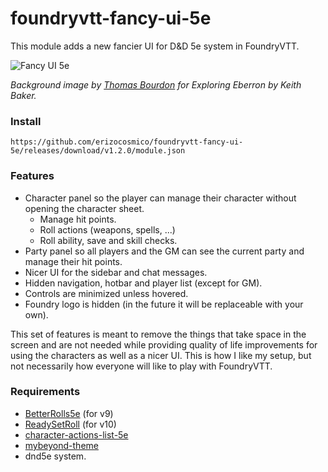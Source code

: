 # foundryvtt-fancy-ui-5e

This module adds a new fancier UI for D&D 5e system in FoundryVTT.

![Fancy UI 5e](https://github.com/erizocosmico/foundryvtt-fancy-ui-5e/blob/main/examples/full.png?raw=true)

_Background image by [Thomas Bourdon](https://thomasbourdon.artstation.com/) for Exploring Eberron by Keith Baker._

### Install

```
https://github.com/erizocosmico/foundryvtt-fancy-ui-5e/releases/download/v1.2.0/module.json
```

### Features

- Character panel so the player can manage their character without opening the character sheet.
  - Manage hit points.
  - Roll actions (weapons, spells, ...)
  - Roll ability, save and skill checks.
- Party panel so all players and the GM can see the current party and manage their hit points.
- Nicer UI for the sidebar and chat messages.
- Hidden navigation, hotbar and player list (except for GM).
- Controls are minimized unless hovered.
- Foundry logo is hidden (in the future it will be replaceable with your own).

This set of features is meant to remove the things that take space in the screen and are not needed while providing quality of life improvements for using the characters as well as a nicer UI. This is how I like my setup, but not necessarily how everyone will like to play with FoundryVTT.

### Requirements

- [BetterRolls5e](https://github.com/RedReign/FoundryVTT-BetterRolls5e) (for v9)
- [ReadySetRoll](https://github.com/MangoFVTT/fvtt-ready-set-roll-5e) (for v10)
- [character-actions-list-5e](https://github.com/ElfFriend-DnD/foundryvtt-dnd5eCharacterActions)
- [mybeyond-theme](https://fvtt-modules.eschmann.online/)
- dnd5e system.
